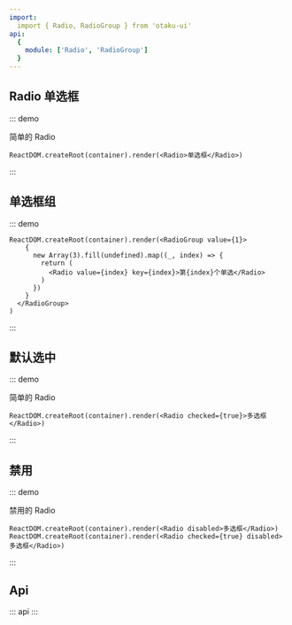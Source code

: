 ```yaml
---
import: 
  import { Radio, RadioGroup } from 'otaku-ui'
api:
  {
    module: ['Radio', 'RadioGroup']
  }
---
```


## Radio 单选框

::: demo

简单的 Radio

```tsx
ReactDOM.createRoot(container).render(<Radio>单选框</Radio>)
```
:::

## 单选框组

::: demo

```tsx
ReactDOM.createRoot(container).render(<RadioGroup value={1}>
    {
      new Array(3).fill(undefined).map((_, index) => {
        return (
          <Radio value={index} key={index}>第{index}个单选</Radio>
        )
      })
    }
  </RadioGroup>
)
```
:::


## 默认选中

::: demo

简单的 Radio

```tsx
ReactDOM.createRoot(container).render(<Radio checked={true}>多选框</Radio>)
```
:::

## 禁用

::: demo

禁用的 Radio

```tsx
ReactDOM.createRoot(container).render(<Radio disabled>多选框</Radio>)
ReactDOM.createRoot(container).render(<Radio checked={true} disabled>多选框</Radio>)
```
:::




## Api

::: api
:::